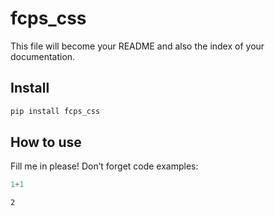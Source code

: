 # fcps_css

<!-- WARNING: THIS FILE WAS AUTOGENERATED! DO NOT EDIT! -->

This file will become your README and also the index of your
documentation.

## Install

``` sh
pip install fcps_css
```

## How to use

Fill me in please! Don’t forget code examples:

``` python
1+1
```

    2
